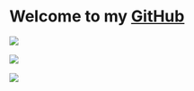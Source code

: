 # Welcome to my <a href="https://github.com/jumalley">GitHub</a>

<a href="https://github.com/jumalley">
  <img align="center" src="https://github-readme-stats.vercel.app/api/top-langs/?username=jumalley&custom_title=Dev💻&theme=dracula&border_radius=5" />
</a>
<br>
<br>
<a href="https://github.com/jumalley/test">
  <img align="center" src="https://github-readme-stats.vercel.app/api/pin/?username=jumalley&repo=test&theme=dracula&border_radius=5" />
</a>
<br>
<br>
<a href="https://github.com/jumalley">
  <img align="center" src="https://github-readme-stats.vercel.app/api?username=jumalley&count_private=true&theme=dracula&border_radius=5" />
</a>
